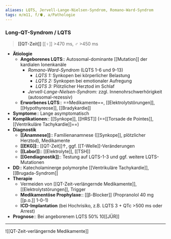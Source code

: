 ```yaml
---
aliases: LQTS, Jervell-Lange-Nielsen-Syndrom, Romano-Ward-Syndrom
tags: m/m11, f/🫀, a/Pathologie
---
```

### Long-QT-Syndrom / LQTS
> **[[QT-Zeit]]** [[♀]] >470 ms, ♂ >450 ms
- **Ätiologie**
	- **Angeborenes LQTS**:: Autosomal-dominante [[Mutation]] der kardialen Ionenkanäle
		- *Romano-Ward-Syndrom* (LQTS 1-6 und 9-13)
			- *LQTS 1:* Synkopen bei körperlicher Belastung
			- *LQTS 2:* Synkopen bei emotionaler Aufregung
			- *LQTS 3:* Plötzlicher Herztod im Schlaf
		- *Jervell-Lange-Nielsen-Syndrom:* zzgl. Innenohrschwerhörigkeit (autosomal-rezessiv)
	- **Erworbenes LQTS**:: ==Medikamente==, [[Elektrolytstörungen]], [[Hypothyreose]], [[Bradykardie]]
- **Symptome**:: Lange asymptomatisch
- **Komplikationen**:: [[Synkope]], [[HRST]] (==[[Torsade de Pointes]], [[Ventrikuläre Tachykardie]]==)
- **Diagnostik**
	- **[[Anamnese]]**:: Familienanamnese ([[Synkope]], plötzlicher Herztod), Medikamente
	- **[[EKG]]**:: [[QT-Zeit]]↑, ggf. [[T-Welle]]-Veränderungen
	- **[[Labor]]**:: [[Elektrolyte]], [[TSH]]
	- **[[Gendiagnostik]]**:: Testung auf LQTS-1-3 und ggf. weitere LQTS-Mutationen
- **DD**:: Katecholaminerge polymorphe [[Ventrikuläre Tachykardie]], [[Brugada-Syndrom]]
- **Therapie**
	- Vermeiden von [[QT-Zeit-verlängernde Medikamente]], [[Elektrolytstörungen]], Trigger
	- **Medikamentöse Prophylaxe**:: [[β-Blocker]] (Propranolol 40 mg [[p.o.]] 1-0-1)
	- **ICD-Implantation** (bei Hochrisiko, z.B. LQTS 3 + QTc >500 ms oder Arrest)
- **Prognose**:: Bei angeborenem LQTS 50% 10[[JÜR]]
---
![[QT-Zeit-verlängernde Medikamente]]